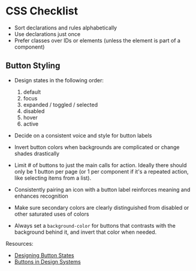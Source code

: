 # CSS Checklist

* Sort declarations and rules alphabetically
* Use declarations just once
* Prefer classes over IDs or elements (unless the element is part of a component)

## Button Styling

- Design states in the following order:
  1. default
  1. focus
  1. expanded / toggled / selected
  1. disabled
  1. hover
  1. active

- Decide on a consistent voice and style for button labels

- Invert button colors when backgrounds are complicated or change shades drastically

- Limit # of buttons to just the main calls for action. Ideally there should only be 1 button per page (or 1 per component if it's a repeated action, like selecting items from a list).

- Consistently pairing an icon with a button label reinforces meaning and enhances recognition

- Make sure secondary colors are clearly distinguished from disabled or other saturated uses of colors

- Always set a `background-color` for buttons that contrasts with the background behind it, and invert that color when needed.

Resources:
- [Designing Button States][1]
- [Buttons in Design Systems][2]

[1]: https://cloudfour.com/thinks/designing-button-states/
[2]: https://medium.com/eightshapes-llc/buttons-in-design-systems-eac3acf7e23

